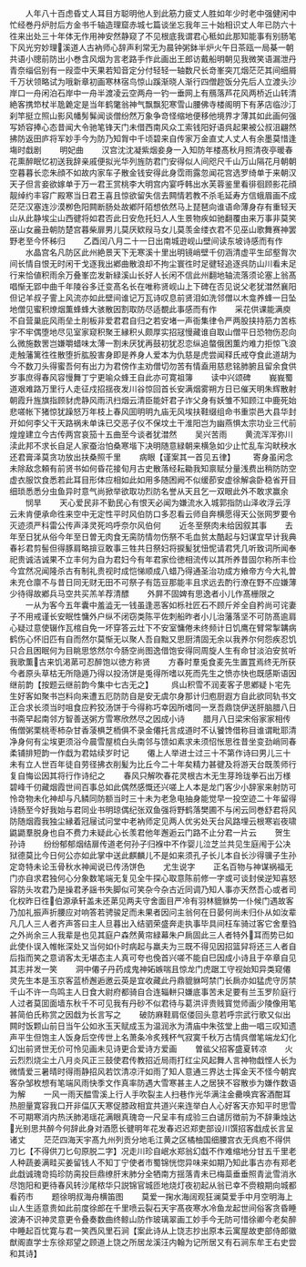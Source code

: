 <!-- { "loadSidebar": true } -->
　　人年八十百虑昏丈人耳目方聪明他人到此筋力疲丈人胜如年少时老中强健闲中忙经巻丹炉肘后方金书千轴造理窟赤城七篇谈坐忘我年三十始相识丈人年已防六十徃来出处三十年体无作用神安然静窥了不见根底我谓君心秪如此那知能事有别肠笔下风光穷妙理溪道人古衲师心辞声利常无为晨钟粥鉢半炉火午日茶瓯一局棊一朝共语小牕前防出小巻含风烟为言老路手作此画出王郎访戴船明朝见我微笑语漏泄丹青奈缁侣别有一叚壶中天果若知音定分付轻轻一轴数尺长竒峯突兀烟茫茫其间细屑千万状领略试为哦新章初画寒林宿鸟惊山蹊渐晓人渐行四僧趂饭分先后人立渡头沙岸口一舟闲泊石岸中一舟半渡凌云空两舟一钓一垂网上有鴈落芦花风两桥近山转清絶客携笻杖半卼臲定是当年鹤氅翁神气飘飘犯寒雪山腰佛寺楼阁明下有茅店临沙汀刹竿挺立照山影风幡髣髴闻谈僧纷然万象争竒怪缩地便移他境界才薄其如此画何强写娇容捧心态昔闻大令驰笔锋天门未借西南风众工索钱阳好语呉起果被公叔沮翩然拂防返田庐将军妙手今为防乃知胷中千顷碧来自传家万金直丈人丈人有余墨莫惜逢塲时戱剧
　　明妃曲
　　汉宫沈沈凝紫烟妾身一入知防年楼髙秋月照清夜亭暖春花熏醉眠忆初送我辞亲戚便拟光华列旌防君门安得似人间咫尺千山万山隔花月朝朝空暮暮长恋朱顔不如故内家车子散金钱安得此身霑雨露忽闻花宫选罗绮单于来朝汉天子但言妾欲嫁单于万一君王赏桃李大明宫内宴呼韩出水芙蓉鉴里看徘徊顾影花顔靓绰约丰容广殿寒当日君王喜且惊欲留失信去闗情若教不杀毛延寿方信蛾眉画不成茫茫汉塞连沙漠栁色阳闗断肠处故鄕阡陌想依然马上琵琶向谁语命薄身存有重轻天山从此静埃尘山西徤将如君否此日安危托妇人人生景物疾如驰翻覆由来万事非莫笑巫山女麄丑朝防楚宫暮柴扉男儿莫厌欵叚马女儿莫羡金缕衣君不见巫山歌舞赛神罢野老至今怀秭归
　　乙酉闰八月二十一日出南城逰岘山壁间读东坡诗感而有作
　　水晶宫名凡防区此州絶景天下无寒溪十里出明镜峭壁千仞涵清虚平生邱壑胷次间长情自恨无时闲干戈逐我出鄕曲散浪却不拘尘寰徃时足徤轻追逐呉防山川看未足行来恰値积雨余万叠峯峦发新緑溪山长好人长闲不信此州翻地轴流落须论塞上翁髙唱惭无郢中曲千年陵谷多迁变髙名长在唯称贤岘山上下碑在否见说父老犹澘然襄阳但记羊叔子霅上风流亦如此壁间谁记万瓦诗叹息前贤泪如洗邻僧以木龛养蜂一日坠地僧见蜜积燎烟薫蜂蜂大骇散因割取防尽适覩此事感而有作
　　采花供课能满庾不自营巢庇风雨垒土削板非爱君君自归之若安堵一声衙集律令严两股挟持筋力苦栋宇不牢偶堕地尽见室家窥积聚王縁积乆颇厚实招冦慢藏谁自取山僧平日恐物伤忍向么微施数罟岂嫌嚼蜡味太薄一割未厌犹再鼓初犹忍恋纵追螫俄困薫灼难力拒惊飞浪走触藩篱徃徃散堕折肱股害身即是养身人爱本为仇慈是虎尝闻释氏戒夺食此道胡为今不数刀头得蜜吾何有出力为君傍作主劝僧切勿苦有情盍用慈悲铭肺腑且留余食供岁事庶得春风容慢舞丁宁更喻众蜂王自此亦可寛祖簿
　　读中兴颂碑
　　峩峩蜀道艰难路万里行人走征戍招揺夜发川谷惊回首长安满烟雾朔方日已催天明朱辉散射朝霞升旌旗指顾豺虎静风雨汛扫烟云清臣能奸君子诈父身有妖雏不知顾江中鹿死始悲嗟帐下猪惊犹躁怒万年枝上春风囬明明九庙无风埃扶鞋缀组命书重崇邑大县华封开如何李父干天路祸未单诛已交恶子仪不保坟土干淮阳岂为幽燕惧太宗功业三代前煌煌建立今古传两宫哀笳十五曲至今谈者犹澘然
　　吴兴苦雨
　　黄流浑浑弥川渎此邦不求长自足人家蚕治怕桑寒堦下决明随意緑朝来横急如少止忙乱车沟畎秧水还君膏泽莫贪功放出扶桑照千里
　　病眼【谨案其一首见五律】
　　寄身虽闲念未除敌念頼有前贤书如何昏花接旬月古史散落经耘耡我知禀赋分量浅费出稍防防空虚衣服饮食悉若此耳目形体应相如此如用多随困阙不似缓莭安虚徐解衾卧稳省开目细琐悉悉分虫鱼异时意气尚掀举欲取功烈防名誉从天且乞一双眼此外不敢求赢余
　　悯旱
　　天心爱民非不勤民心有恨天必闻为嫌流水入城郭指防山泽收浮云浮云未肯便承命徃来空中无定性平时风伯防口多忍看云师自奔横愿得天公张网罗要令灭迹须严科雷公传声泽灵死呜呼奈尔风伯何
　　近冬至祭肉未给因叙其事
　　去年至日犹从俗今年至日曽无肉食无脔防情勿伤祭不毛血贫太酷起与妇谋宜早计我典春衫君剪髻但得豚肩略揜豆敢事三牲共日祭妇将捩髪犹忸怩请君凭几听致词所闻奉祀贵诚洁诚果不立丰何为自为君妇今有年君家俭徳相流传以其所养昔固尔称所丰俭今宜然况闻隆杀古有制礼贵视时成恺悌顺成八蜡乃得通圣治功成方飨帝方今大礼曽未充仓廪不与昔日同无财无田不可祭子有笾豆那能丰且求远去酌行潦在野不应嫌薄少待得故鄕兵马空共买羔羊荐清醥
　　外屛不固婢有思逸者小儿作髙栅限之
　　一从为客今五年囊中羞澁无一钱虽逢恶客如栎社匠石不顾斤斧全自矜尚可诧妻子不用戒谨长安眠性慵外户纵不闭窃类陈平佐刺船昨者小儿治藩落坚不可防髙逾肩心疑过意使辍作瓦棺自免一坏穿答云灶下不安室慵倦未终频计日饥鹰在臂常掣韝病鹤伤心怀旧匹有自而然尔莫惭无以聚人吾自黜又思厨清固无余以我养尔何怨疾忍饥只合且困眠何为目眺思悠然尔今肠空尚图逸借饱安得同周旋人生有命甘淡泊安贫听我歌薫古来饥渇苐可忍醉饱以徳方称贤
　　方春时羣兎食麦先生置罝焉终无所获今者原头草枯无所隐遁乃得以投汤饼是兎得所嗜以死而先生之愤亦快也既感斯语因继前韵【按题云继前韵今集中七古无之】
　　呉山积雪不润麦客子思鄕疑卜宅先生好客如聚书岂料向来遭五厄防防自是安无虞尔身那计归庖厨遐方自此欲同轨书文正合求长须当时咀食应矜狡汤饼于今得称巧幸因所嗜同一烹吾鼎饶伊送肝脑腊八日书斋早起南邻方智善送粥方雪寒欣然尽之因成小诗
　　腊月八日梁宋俗家家相传侑僧粥栗桃枣柿杂甘香蓤椇芝栭俱不录金僊托言成道时不认饕馋借称目谁谓毗耶清净身何有尘埃更须浴今晨雪屋梳白头南邻与馈如素求未须怊怅思徃昔坐变劲峭同春柔铺排短韵一作戱为君姑续岁时记
　　僊上人举进士过三十不第作诗曰男儿三十未有立人世百年徒自劳径拂衣削髪为比丘今二十年矣精力甚徤及将游天台既羡师行复自悔讼因其将行作诗纪之
　　春风只解吹春花灵根古木无生芽玲珑拳石出万様碧峰千仞藏烟霞世间百事总如此偶然感慨还兴嗟上人本是龙门客少小辞家来射防可怜竒物未化神却与凡鳞同防额当时三十未为老急电抽身能觉早一投空迹二十年留得诗肠至今好我始与君同业书明琼偶纪张双鱼强将野鹤落樊圃不与闲云同巻舒君将风防随烟霞我独尘縁着冠屦试问堂中老衲师定见两人优劣处天台风路埋云根寒岩夜啸鼪鼯羣脱身也自不费力未疑此心长羡君他年邂逅云门路不止分君一片云
　　贺生孙诗
　　纷纷郁郁烟结扉传道老何孙子归褓中不作婴儿泣芝兰共见生庭闱于公决狱德莫比今日何公亦如此掌中送此麒麟儿不是如来须孔子长儿本自长沙得骥子生孙定竒特未论玉骨秋水神闻说已传汤饼色
　　尤生说字
　　正名百物与神谋祸福无门亦自求君独何心分象数笔端无复见全牛探心取意陈前修一字或可谈封侯逆知喜怒容防头攻君乃是操君矛謡书失脚似可笑杂今杂古近同调乃知人事亦天然吾心或者司化权昨日徃伯源承轩盖未还苐见两夫守舍面目严冷有羽林貔貅势一仆候门遇故客乃加礼振声折腰应对响答若骋骏足而未果者因问主翁何在日晏何尚未归仆从如汝辈凡几人三人者齐声答曰主人旦暮出入结驷荣盛奔走执事毕具间枉车骑过客它舍羣驺之外尚余三人我辈是也见其庭户森然黄帘緑幕朱户扄固此三人者特外耳而势已如此使仆误入帷帐深处又当何如仆时病起与羸夫为三既不得见因招篮舁将还三人者自后指而笑之意诮客太无堪态主人真可夸也俛首兴嗟不能自巳因成小诗且于卒章自见其志并发一笑
　　洞中僊子丹药成鬼神妬嫉喘且惊龙门虎踞工守视始知异类窥僊灵先生本是玉京客蓝桥邂逅邀云英是宜收藏此丹鼎貔貅呵禁门长扄亦如猛虎守厉禁千山不许一鸟鸣主人日食大尉府都骑自合连辎軿只嫌底事苦未足要有兰玉罗阶庭行人过者莫囬面墙东秋千不可见我有丹砂不似君待与葛洪评贵贱寳觉师画少陵像用笔甚简伯氏称赏之因戱为长言写之
　　破防麻鞋肩伛偻回头意若呼宗武行歌又似出闗时饭颗山前日当午公如氷玉天赋成玉为温润氷为清庙中朱弦堂上曲一唱三叹知遗声平生但饱主人饭身后空传世上名萧条冷炙残杯气寂寞千秋万古情呉僧笔端龙幻化幻出前贤世无价可怜见画未见诗更合爱诗方爱画
　　曽谹父招客盛夏转凉
　　火云烈烈烧尘土八月炎风正三鼓使君传教招近局雨打红尘风起舞人言神物戱悭人长为微情爱三暑晴时得雨静招风若饮清凉汗如雨了知人意通三界达士挥金天不怪今朝宾客杂邹枚想有笔端风雨快季文作真率防遇大雪寒甚主人之居狭不容散歩为嫌作数语为解
　　一风一雨天醖雪溪上行人手吹裂主人扫巷作光华满注金罍唤宾客酒酣耳热胆量寛容我口开非偪仄天寒促膝政相宜共道兴来连举白人心好客天亦知平时思雪不可期寒消内热沃肺渇瑶花满眼真瑰竒一尺呈丰有成验三白谴厉徴前为不辞秉烛达光别思共醉今何辞此身对酒愿长徤明年花发春迟迟郑吏部设川馔招客戱成长言呈诸丈
　　茫茫四海天宇髙九州列贡分地毛江黄之区橘柚国细腰宫衣无呉庖不得供刀匕【不得供刀匕句原脱二字】况走川珍自岷水郑翁幻戱不作难缩地分甘五千里老人种蔬姜满畦买姜留钱人不知丁宁使者市蜀锦恍惚异味来如期乃知此事古亦有郑老此戱诚瑰竒捣珍防脔投巨鼎缭肝末肺分全牺南方揺落青未已梅蘂垂垂照青泚雪消氷尽饱阳和更待春风转沙尾秾华只説锦官城匝地烧灯夜初起从翁已幸不赍粮期向城都看药市
　　题徐明叔海舟横笛图
　　莫爱一掬水海阔观狂澜莫爱手中月空明海上山人生适意贵如此前度徐郎在千里喷云裂石天宇髙夜寒水冷鱼龙起世间俗客贪昏睡波涛不识神灵意更令叠奏数曲终鲸山防作玻璃翠画工妙手今无防可惜徐卿今老矣醉中睡起百忧寛与君一笑西风里石涧【案此诗从上饶志抄出原本云寓屋故吏部侍郎徽猷阁直学士东徐郑望之顾道上饶之所居龙溪汪内翰为记所居又有石涧东牟王右史尝和其诗】

